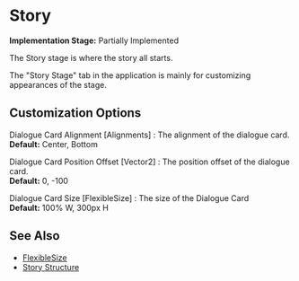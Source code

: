 # Story

**Implementation Stage:** Partially Implemented

The Story stage is where the story all starts.

The "Story Stage" tab in the application is mainly for customizing 
appearances of the stage.

## Customization Options

Dialogue Card Alignment [Alignments]
: The alignment of the dialogue card.<br/>
  **Default:** Center, Bottom

Dialogue Card Position Offset [Vector2]
: The position offset of the dialogue card.<br/>
  **Default:** 0, -100

Dialogue Card Size [FlexibleSize]
: The size of the Dialogue Card<br/>
  **Default:** 100% W, 300px H

## See Also
- [FlexibleSize](FlexibleSize.md)
- [Story Structure](Story-Structure.md)
